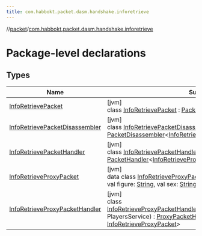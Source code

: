 ```yaml
---
title: com.habbokt.packet.dasm.handshake.inforetrieve
---
```

//[packet](../../index.html)/[com.habbokt.packet.dasm.handshake.inforetrieve](index.html)



# Package-level declarations



## Types


| Name | Summary |
|---|---|
| [InfoRetrievePacket](-info-retrieve-packet/index.html) | [jvm]<br>class [InfoRetrievePacket](-info-retrieve-packet/index.html) : [Packet](../../../api/api/com.habbokt.api.packet/-packet/index.html) |
| [InfoRetrievePacketDisassembler](-info-retrieve-packet-disassembler/index.html) | [jvm]<br>class [InfoRetrievePacketDisassembler](-info-retrieve-packet-disassembler/index.html) : [PacketDisassembler](../../../api/api/com.habbokt.api.packet/-packet-disassembler/index.html)&lt;[InfoRetrievePacket](-info-retrieve-packet/index.html)&gt; |
| [InfoRetrievePacketHandler](-info-retrieve-packet-handler/index.html) | [jvm]<br>class [InfoRetrievePacketHandler](-info-retrieve-packet-handler/index.html) : [PacketHandler](../../../api/api/com.habbokt.api.packet/-packet-handler/index.html)&lt;[InfoRetrieveProxyPacket](-info-retrieve-proxy-packet/index.html)&gt; |
| [InfoRetrieveProxyPacket](-info-retrieve-proxy-packet/index.html) | [jvm]<br>data class [InfoRetrieveProxyPacket](-info-retrieve-proxy-packet/index.html)(val id: [String](https://kotlinlang.org/api/latest/jvm/stdlib/kotlin/-string/index.html), val name: [String](https://kotlinlang.org/api/latest/jvm/stdlib/kotlin/-string/index.html), val figure: [String](https://kotlinlang.org/api/latest/jvm/stdlib/kotlin/-string/index.html), val sex: [String](https://kotlinlang.org/api/latest/jvm/stdlib/kotlin/-string/index.html), val motto: [String](https://kotlinlang.org/api/latest/jvm/stdlib/kotlin/-string/index.html)) : [ProxyPacket](../../../api/api/com.habbokt.api.packet/-proxy-packet/index.html) |
| [InfoRetrieveProxyPacketHandler](-info-retrieve-proxy-packet-handler/index.html) | [jvm]<br>class [InfoRetrieveProxyPacketHandler](-info-retrieve-proxy-packet-handler/index.html)@Injectconstructor(playersService: PlayersService) : [ProxyPacketHandler](../../../api/api/com.habbokt.api.packet/-proxy-packet-handler/index.html)&lt;[InfoRetrievePacket](-info-retrieve-packet/index.html), [InfoRetrieveProxyPacket](-info-retrieve-proxy-packet/index.html)&gt; |

